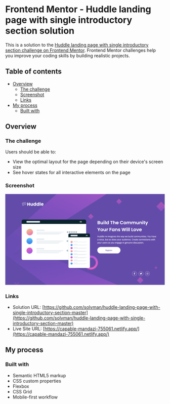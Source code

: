 # Frontend Mentor - Huddle landing page with single introductory section solution

This is a solution to the [Huddle landing page with single introductory section challenge on Frontend Mentor](https://www.frontendmentor.io/challenges/huddle-landing-page-with-a-single-introductory-section-B_2Wvxgi0). Frontend Mentor challenges help you improve your coding skills by building realistic projects.

## Table of contents

- [Overview](#overview)
  - [The challenge](#the-challenge)
  - [Screenshot](#screenshot)
  - [Links](#links)
- [My process](#my-process)
  - [Built with](#built-with)

## Overview

### The challenge

Users should be able to:

- View the optimal layout for the page depending on their device's screen size
- See hover states for all interactive elements on the page

### Screenshot

![screenshot](./screenshot.png)

### Links

- Solution URL: [https://github.com/solvman/huddle-landing-page-with-single-introductory-section-master](https://github.com/solvman/huddle-landing-page-with-single-introductory-section-master)
- Live Site URL: [https://capable-mandazi-755061.netlify.app/](https://capable-mandazi-755061.netlify.app/)

## My process

### Built with

- Semantic HTML5 markup
- CSS custom properties
- Flexbox
- CSS Grid
- Mobile-first workflow
